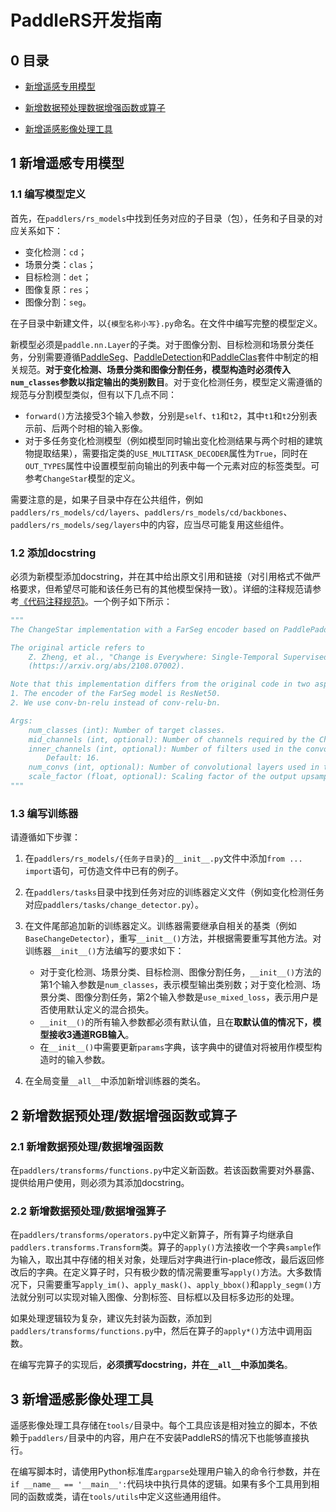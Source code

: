 # PaddleRS开发指南

## 0 目录

- [新增遥感专用模型](#1-新增遥感专用模型)

- [新增数据预处理数据增强函数或算子](#2-新增数据预处理数据增强函数或算子)

- [新增遥感影像处理工具](#3-新增遥感影像处理工具)

## 1 新增遥感专用模型

### 1.1 编写模型定义

首先，在`paddlers/rs_models`中找到任务对应的子目录（包），任务和子目录的对应关系如下：

- 变化检测：`cd`；
- 场景分类：`clas`；
- 目标检测：`det`；
- 图像复原：`res`；
- 图像分割：`seg`。

在子目录中新建文件，以`{模型名称小写}.py`命名。在文件中编写完整的模型定义。

新模型必须是`paddle.nn.Layer`的子类。对于图像分割、目标检测和场景分类任务，分别需要遵循[PaddleSeg](https://github.com/PaddlePaddle/PaddleSeg)、[PaddleDetection](https://github.com/PaddlePaddle/PaddleDetection)和[PaddleClas](https://github.com/PaddlePaddle/PaddleClas)套件中制定的相关规范。**对于变化检测、场景分类和图像分割任务，模型构造时必须传入`num_classes`参数以指定输出的类别数目**。对于变化检测任务，模型定义需遵循的规范与分割模型类似，但有以下几点不同：

- `forward()`方法接受3个输入参数，分别是`self`、`t1`和`t2`，其中`t1`和`t2`分别表示前、后两个时相的输入影像。
- 对于多任务变化检测模型（例如模型同时输出变化检测结果与两个时相的建筑物提取结果），需要指定类的`USE_MULTITASK_DECODER`属性为`True`，同时在`OUT_TYPES`属性中设置模型前向输出的列表中每一个元素对应的标签类型。可参考`ChangeStar`模型的定义。

需要注意的是，如果子目录中存在公共组件，例如`paddlers/rs_models/cd/layers`、`paddlers/rs_models/cd/backbones`、`paddlers/rs_models/seg/layers`中的内容，应当尽可能复用这些组件。

### 1.2 添加docstring

必须为新模型添加docstring，并在其中给出原文引用和链接（对引用格式不做严格要求，但希望尽可能和该任务已有的其他模型保持一致）。详细的注释规范请参考[《代码注释规范》](docstring.md)。一个例子如下所示：

```python
"""
The ChangeStar implementation with a FarSeg encoder based on PaddlePaddle.

The original article refers to
    Z. Zheng, et al., "Change is Everywhere: Single-Temporal Supervised Object Change Detection in Remote Sensing Imagery"
    (https://arxiv.org/abs/2108.07002).

Note that this implementation differs from the original code in two aspects:
1. The encoder of the FarSeg model is ResNet50.
2. We use conv-bn-relu instead of conv-relu-bn.

Args:
    num_classes (int): Number of target classes.
    mid_channels (int, optional): Number of channels required by the ChangeMixin module. Default: 256.
    inner_channels (int, optional): Number of filters used in the convolutional layers in the ChangeMixin module.
        Default: 16.
    num_convs (int, optional): Number of convolutional layers used in the ChangeMixin module. Default: 4.
    scale_factor (float, optional): Scaling factor of the output upsampling layer. Default: 4.0.
"""
```

### 1.3 编写训练器

请遵循如下步骤：

1. 在`paddlers/rs_models/{任务子目录}`的`__init__.py`文件中添加`from ... import`语句，可仿造文件中已有的例子。

2. 在`paddlers/tasks`目录中找到任务对应的训练器定义文件（例如变化检测任务对应`paddlers/tasks/change_detector.py`）。

3. 在文件尾部追加新的训练器定义。训练器需要继承自相关的基类（例如`BaseChangeDetector`），重写`__init__()`方法，并根据需要重写其他方法。对训练器`__init__()`方法编写的要求如下：
    - 对于变化检测、场景分类、目标检测、图像分割任务，`__init__()`方法的第1个输入参数是`num_classes`，表示模型输出类别数；对于变化检测、场景分类、图像分割任务，第2个输入参数是`use_mixed_loss`，表示用户是否使用默认定义的混合损失。
    - `__init__()`的所有输入参数都必须有默认值，且在**取默认值的情况下，模型接收3通道RGB输入**。
    - 在`__init__()`中需要更新`params`字典，该字典中的键值对将被用作模型构造时的输入参数。

4. 在全局变量`__all__`中添加新增训练器的类名。

## 2 新增数据预处理/数据增强函数或算子

### 2.1 新增数据预处理/数据增强函数

在`paddlers/transforms/functions.py`中定义新函数。若该函数需要对外暴露、提供给用户使用，则必须为其添加docstring。

### 2.2 新增数据预处理/数据增强算子

在`paddlers/transforms/operators.py`中定义新算子，所有算子均继承自`paddlers.transforms.Transform`类。算子的`apply()`方法接收一个字典`sample`作为输入，取出其中存储的相关对象，处理后对字典进行in-place修改，最后返回修改后的字典。在定义算子时，只有极少数的情况需要重写`apply()`方法。大多数情况下，只需要重写`apply_im()`、`apply_mask()`、`apply_bbox()`和`apply_segm()`方法就分别可以实现对输入图像、分割标签、目标框以及目标多边形的处理。

如果处理逻辑较为复杂，建议先封装为函数，添加到`paddlers/transforms/functions.py`中，然后在算子的`apply*()`方法中调用函数。

在编写完算子的实现后，**必须撰写docstring，并在`__all__`中添加类名**。

## 3 新增遥感影像处理工具

遥感影像处理工具存储在`tools/`目录中。每个工具应该是相对独立的脚本，不依赖于`paddlers/`目录中的内容，用户在不安装PaddleRS的情况下也能够直接执行。

在编写脚本时，请使用Python标准库`argparse`处理用户输入的命令行参数，并在`if __name__ == '__main__':`代码块中执行具体的逻辑。如果有多个工具用到相同的函数或类，请在`tools/utils`中定义这些通用组件。
